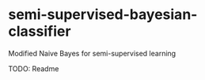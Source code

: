 # semi-supervised-bayesian-classifier
Modified Naive Bayes for semi-supervised learning 

TODO: Readme
